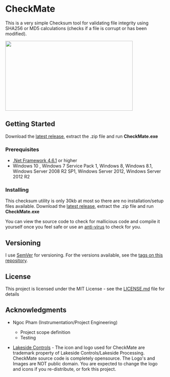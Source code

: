 # CheckMate

This is a very simple Checksum tool for validating file integrity using SHA256 or MD5 calculations (checks if a file is corrupt or has been modified).

<img src="https://github.com/glennlopez/Lakeside.CheckMate/blob/master/CheckMate/CheckMate/screenshots/3.PNG?raw=true" width="400" height="220" />

## Getting Started

Download the [latest release](https://github.com/glennlopez/Lakeside.CheckMate/releases), extract the .zip file and run **CheckMate.exe**

### Prerequisites

 - [.Net Framework 4.6.1](https://www.microsoft.com/en-us/download/details.aspx?id=49981) or higher
 - Windows 10 , Windows 7 Service Pack 1, Windows 8, Windows 8.1, Windows Server 2008 R2 SP1, Windows Server 2012, Windows Server 2012 R2

### Installing

This checksum utility is only 30kb at most so there are no installation/setup files available. Download the [latest release](https://github.com/glennlopez/Lakeside.CheckMate/releases), extract the .zip file and run **CheckMate.exe**

You can view the source code to check for mallicious code and compile it yourself once you feel safe or use an [anti-virus](https://www.virustotal.com/#/home/upload) to check for you. 

## Versioning

I use [SemVer](http://semver.org/) for versioning. For the versions available, see the [tags on this repository](https://github.com/glennlopez/Lakeside.CheckMate/tags). 

## License

This project is licensed under the MIT License - see the [LICENSE.md](https://github.com/glennlopez/Lakeside.CheckMate/blob/master/LICENSE) file for details

## Acknowledgments

* Ngoc Pham (Instrumentation/Project Engineering)
   - Project scope definition
   - Testing

* [Lakeside Controls](http://Lakesidecontrols.ca) - The icon and logo used for CheckMate are trademark property of Lakeside Controls/Lakeside Processing. CheckMate source code is completely opensource. The Logo's and Images are NOT public domain. You are expected to change the logo and icons if you re-distribute, or fork this project.
